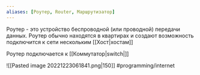 ```yaml
---
aliases: [Роутер, Router, Маршрутизатор]
---
```

Роутер - это устройство беспроводной (или проводной) передачи данных. Роутер обычно находятся в квартирах и создают возможность подключится к сети нескольким [[Хост|хостам]]

Роутер подключается к [[Коммутатор|switch|]]

![[Pasted image 20221223061841.png|150]]
#programming/internet 